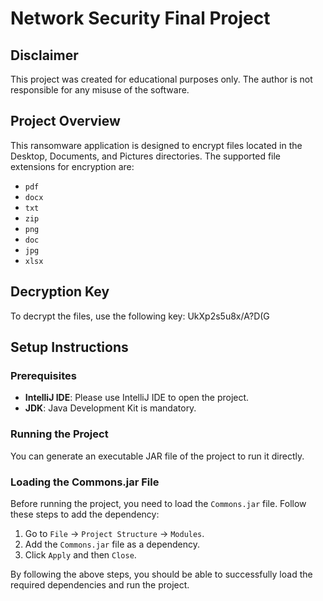 # Network Security Final Project

## Disclaimer
This project was created for educational purposes only. The author is not responsible for any misuse of the software.

## Project Overview
This ransomware application is designed to encrypt files located in the Desktop, Documents, and Pictures directories. The supported file extensions for encryption are:
- `pdf`
- `docx`
- `txt`
- `zip`
- `png`
- `doc`
- `jpg`
- `xlsx`

## Decryption Key
To decrypt the files, use the following key:
UkXp2s5u8x/A?D(G

## Setup Instructions

### Prerequisites
- **IntelliJ IDE**: Please use IntelliJ IDE to open the project.
- **JDK**: Java Development Kit is mandatory.

### Running the Project
You can generate an executable JAR file of the project to run it directly.

### Loading the Commons.jar File
Before running the project, you need to load the `Commons.jar` file. Follow these steps to add the dependency:

1. Go to `File` → `Project Structure` → `Modules`.
2. Add the `Commons.jar` file as a dependency.
3. Click `Apply` and then `Close`.

By following the above steps, you should be able to successfully load the required dependencies and run the project.
